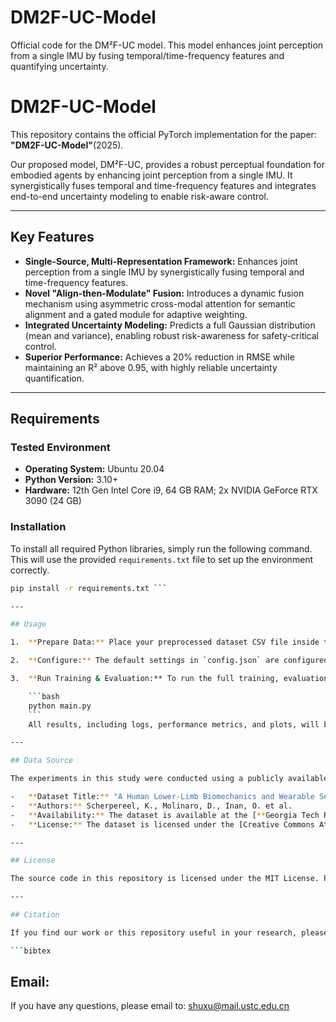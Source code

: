 # DM2F-UC-Model
Official code for the DM²F-UC model. This model enhances joint perception from a single IMU by fusing temporal/time-frequency features and quantifying uncertainty.
# DM2F-UC-Model

This repository contains the official PyTorch implementation for the paper: **"DM2F-UC-Model"**(2025).

Our proposed model, DM²F-UC, provides a robust perceptual foundation for embodied agents by enhancing joint perception from a single IMU. It synergistically fuses temporal and time-frequency features and integrates end-to-end uncertainty modeling to enable risk-aware control.


---

## Key Features

-   **Single-Source, Multi-Representation Framework:** Enhances joint perception from a single IMU by synergistically fusing temporal and time-frequency features.
-   **Novel "Align-then-Modulate" Fusion:** Introduces a dynamic fusion mechanism using asymmetric cross-modal attention for semantic alignment and a gated module for adaptive weighting.
-   **Integrated Uncertainty Modeling:** Predicts a full Gaussian distribution (mean and variance), enabling robust risk-awareness for safety-critical control.
-   **Superior Performance:** Achieves a 20% reduction in RMSE while maintaining an R² above 0.95, with highly reliable uncertainty quantification.

---

## Requirements

### Tested Environment
-   **Operating System:** Ubuntu 20.04
-   **Python Version:** 3.10+
-   **Hardware:** 12th Gen Intel Core i9, 64 GB RAM; 2x NVIDIA GeForce RTX 3090 (24 GB)

### Installation
To install all required Python libraries, simply run the following command. This will use the provided `requirements.txt` file to set up the environment correctly.

```bash
pip install -r requirements.txt ```

---

## Usage

1.  **Prepare Data:** Place your preprocessed dataset CSV file inside the `imu_data/` directory. The project is pre-configured to work with the dataset mentioned below.

2.  **Configure:** The default settings in `config.json` are configured to replicate the results from the paper. You can modify this file to change hyperparameters, file paths, or target columns.

3.  **Run Training & Evaluation:** To run the full training, evaluation, and cross-validation pipeline, execute the main script from the root directory:

    ```bash
    python main.py
    ```
    All results, including logs, performance metrics, and plots, will be saved to the `results/` directory.

---

## Data Source

The experiments in this study were conducted using a publicly available dataset. We extend our gratitude to the authors for making their data accessible.

-   **Dataset Title:** "A Human Lower-Limb Biomechanics and Wearable Sensors Dataset During Cyclic and Non-Cyclic Activities"
-   **Authors:** Scherpereel, K., Molinaro, D., Inan, O. et al.
-   **Availability:** The dataset is available at the [**Georgia Tech Repository**](https://repository.gatech.edu/entities/publication/20860ffb-71fd-4049-a033-cd0ff308339e/).
-   **License:** The dataset is licensed under the [Creative Commons Attribution 4.0 International (CC BY 4.0)](https://creativecommons.org/licenses/by/4.0/) license. This means you are free to share and adapt the data, provided you give appropriate credit to the original authors.

---

## License

The source code in this repository is licensed under the MIT License. Please see the [LICENSE](LICENSE) file for more details.

---

## Citation

If you find our work or this repository useful in your research, please consider citing our paper:

```bibtex

```

## Email:
If you have any questions, please email to: shuxu@mail.ustc.edu.cn
